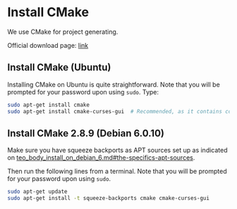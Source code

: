 # Install CMake

We use CMake for project generating.

Official download page: [link](https://cmake.org/download/)

## Install CMake (Ubuntu)

Installing CMake on Ubuntu is quite straightforward. Note that you will be prompted for your password upon using `sudo`. Type:

```bash
sudo apt-get install cmake
sudo apt-get install cmake-curses-gui  # Recommended, as it contains ccmake.
```

## Install CMake 2.8.9 (Debian 6.0.10)

Make sure you have squeeze backports as APT sources set up as indicated on [teo_body_install_on_debian_6.md#the-specifics-apt-sources](https://github.com/roboticslab-uc3m/teo-body/blob/develop/doc/teo_body_install_on_debian_6.md#the-specifics-apt-sources).

Then run the following lines from a terminal. Note that you will be prompted for your password upon using `sudo`.

```bash
sudo apt-get update
sudo apt-get install -t squeeze-backports cmake cmake-curses-gui
```
